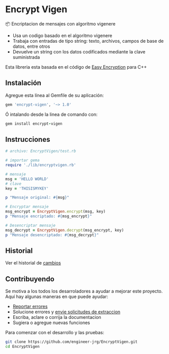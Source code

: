 # Encrypt Vigen

:package: Encriptacion de mensajes con algoritmo vigenere

- Usa un codigo basado en el algoritmo vigenere
- Trabaja con entradas de tipo string: texto, archivos, campos de base de datos, entre otros
- Devuelve un string con los datos codificados mediante la clave suministrada

Esta libreria esta basada en el código de [Easy Encryption](https://github.com/philipperemy/easy-encryption) para C++

## Instalación

Agregue esta línea al Gemfile de su aplicación:

```ruby
gem 'encrypt-vigen', '~> 1.0'
```

Ó intalando desde la linea de comando con:

```ruby
gem install encrypt-vigen
```
## Instrucciones

```ruby
# archivo: EncryptVigen/test.rb

# importar gema
require './lib/encryptvigen.rb'

# mensaje
msg = 'HELLO WORLD'
# clave
key = 'THISISMYKEY'

p "Mensaje original: #{msg}"

# Encryptar mensaje
msg_encrypt = EncryptVigen.encrypt(msg, key)
p "Mensaje encriptado: #{msg_encrypt}"

# Desencriptar mensaje
msg_decrypt = EncryptVigen.decrypt(msg_encrypt, key)
p "Mensaje desencriptado: #{msg_decrypt}"
```

## Historial

Ver el historial de [cambios](https://github.com/engineer-jrg/EncryptVigen/blob/master/CHANGELOG.md)

## Contribuyendo

Se motiva a los todos los desarroladores a ayudar a mejorar este proyecto. Aquí hay algunas maneras en que puede ayudar:

- [Reportar errores](https://github.com/engineer-jrg/EncryptVigen/issues)
- Solucione errores y [envie solicitudes de extraccion](https://github.com/engineer-jrg/EncryptVigen/pulls)
- Escriba, aclare o corrija la documentacion
- Sugiera o agregue nuevas funciones

Para comenzar con el desarrollo y las pruebas:

```sh
git clone https://github.com/engineer-jrg/EncryptVigen.git
cd EncryptVigen
```
